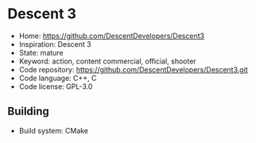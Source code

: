 # Descent 3

- Home: https://github.com/DescentDevelopers/Descent3
- Inspiration: Descent 3
- State: mature
- Keyword: action, content commercial, official, shooter
- Code repository: https://github.com/DescentDevelopers/Descent3.git
- Code language: C++, C
- Code license: GPL-3.0

## Building

- Build system: CMake
